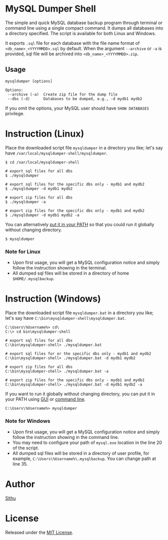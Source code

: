 # MySQL Dumper Shell

The simple and quick MySQL database backup program through terminal or command line using a single compact command. It dumps all databases into a directory specified. The script is available for both Linux and Windows.

It exports `.sql` file for each database with the file name format of `<db_name>_<YYYYMMDD>.sql` by default. When the argument `--archive` or `-a` is provided, sql file will be archived into `<db_name>_<YYYYMMDD>.zip`.

## Usage

    mysqldumper [options]

    Options:
     --archive (-a)  Create zip file for the dump file
     --dbs (-d)      Databases to be dumped, e.g., -d mydb1 mydb2

If you omit the options, your MySQL user should have `SHOW DATABASES` privilege.

# Instruction (Linux)

Place the downloaded script file `mysqldumper` in a directory you like; let's say have `/var/local/mysqldumper-shell/mysqldumper`.

    $ cd /var/local/mysqldumper-shell

    # export sql files for all dbs
    $ ./mysqldumper

    # export sql files for the specific dbs only - mydb1 and mydb2
    $ ./mysqldumper -d mydb1 mydb2

    # export zip files for all dbs
    $ ./mysqldumper -a

    # export zip files for the specific dbs only - mydb1 and mydb2
    $ ./mysqldumper -d mydb1 mydb2 -a

You can alternatively [put it in your PATH](http://linuxcommand.org/wss0010.php#path) so that you could run it globally without changing directory.

    $ mysqldumper

### Note for Linux

* Upon first usage, you will get a MySQL configuration notice and simply follow the instruction showing in the terminal.
* All dumped sql files will be stored in a directory of home `$HOME/.mysqlbackup`.

# Instruction (Windows)

Place the downloaded script file `mysqldumper.bat` in a directory you like; let's say have `C:\bin\mysqldumper-shell\mysqldumper.bat`.

    C:\Users\%Username%> cd\
    C:\> cd bin\mysqldumper-shell

    # export sql files for all dbs
    C:\bin\mysqldumper-shell> ./mysqldumper.bat

    # export sql files for or the specific dbs only - mydb1 and mydb2
    C:\bin\mysqldumper-shell> ./mysqldumper.bat -d mydb1 mydb2

    # export zip files for all dbs
    C:\bin\mysqldumper-shell> ./mysqldumper.bat -a

    # export zip files for the specific dbs only - mydb1 and mydb2
    C:\bin\mysqldumper-shell> ./mysqldumper.bat -d mydb1 mydb2 -a

If you want to run it globally without changing directory, you can put it in your PATH using [GUI](http://www.computerhope.com/issues/ch000549.htm) or [command line](http://stackoverflow.com/a/9546345/1179841).

    C:\Users\%Username%> mysqldumper

### Note for Windows

* Upon first usage, you will get a MySQL configuration notice and simply follow the instruction showing in the command line.
* You may need to configure your path of `mysql.exe` location in the line 20 of the script.
* All dumped sql files will be stored in a directory of user profile, for example, `C:\Users\%Username%\.mysqlbackup`. You can change path at line 35.

# Author
[Sithu](http://github.com/cithukyaw)

# License
Released under the [MIT License](LICENSE).
